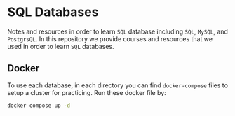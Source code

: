 # SQL Databases

Notes and resources in order to learn ```SQL``` database including ```SQL```, ```MySQL```, and ```PostgrsQL```.
In this repository we provide courses and resources that we used in order to learn ```SQL``` databases.

## Docker

To use each database, in each directory you can find ```docker-compose``` files to setup a cluster for practicing.
Run these docker file by:

```sh
docker compose up -d
```
